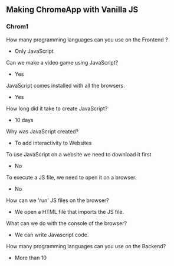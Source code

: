 ## Making ChromeApp with Vanilla JS 

### Chrom1

How many programming languages can you use on the Frontend ? 
 - Only JavaScript

Can we make a video game using JavaScript?
 - Yes

JavaScript comes installed with all the browsers.
 - Yes

How long did it take to create JavaScript?
 - 10 days

Why was JavaScript created?
 - To add interactivity to Websites
 
To use JavaScript on a website we need to download it first
 - No
  
To execute a JS file, we need to open it on a browser.
 - No
  
How can we 'run' JS files on the browser?
 - We open a HTML file that imports the JS file.
  
 What can we do with the console of the browser?
 - We can write Javascript code.
  
How many programming languages can you use on the Backend?
 - More than 10
